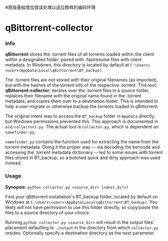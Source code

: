 #原版基础增加错误处理以适应群辉的编码环境








# qBittorrent-collector

### Info

**qBittorrent** stores the .torrent files of all torrents loaded within the client within a designated folder, paired with .fastresume files with client metadata. In Windows, this directory is located by default at `C:\Users\<user>\AppData\Local\qBittorrent\BT_backup)`.

The .torrent files are not stored with their original filenames (as imported), but with the hashes of the torrent info of the respective .torrent. This tool, **qBittorrent-collector**, iterates over the .torrent files in a source folder, replaces their filename with the original name found in the .torrent metadata, and copies them over to a destination folder. This is intended to help a user migrate or otherwise backup the torrents loaded in qBittorrent.

The original intent was to access the `BT_backup` folder in `AppData` directly, but Windows permissions prevented this. This approach is documented in `old/collector2.py`. The actual tool is `collector.py`, which is dependent on `namefinder.py`.

`namefinder.py` contains the function used for extracting the name from the torrent metadata. Doing it the proper way -- via decoding the bencode and accessing the .torrent metadata dictionary -- led to some issues with torrent files stored in BT_backup, so a butched quick and dirty approach was used instead.

### Usage

**Synopsis**: `python collector.py <source_dir> [<dest_dir>]`

Find your qBittorrent installation's BT_backup folder, located by default on Windows at `C:\Users\<user>\AppData\Local\qBittorrent\BT_backup)`. You likely will not have permission to use this folder directly, so copy/paste the files to a source directory of your choice.

Running `python collector.py <source_dir>` will result in the output files' placement defaulting to `./output` in the directory from which `collector.py` resides. Optionally specify a destination directory as the next parameter.
